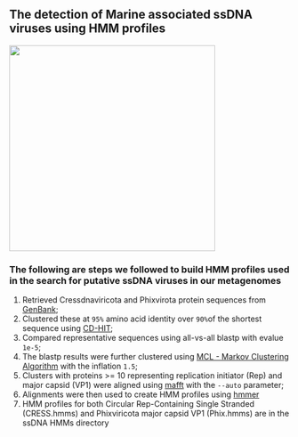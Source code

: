 ## The detection of Marine associated ssDNA viruses using HMM profiles


<img src="https://user-images.githubusercontent.com/63568880/197710916-c9a1d903-e215-4b29-8c2f-4d3512628b79.png" width="370">

### The following are steps we followed to build HMM profiles used in the search for putative ssDNA viruses in our metagenomes
1. Retrieved Cressdnaviricota and Phixvirota protein sequences from [GenBank](https://www.ncbi.nlm.nih.gov/protein/?term=single+stranded+DNA+viruses);
2. Clustered these at ```95%``` amino acid identity over ```90%```of the shortest sequence using [CD-HIT](https://www.bioinformatics.org/cd-hit/);
3. Compared representative sequences using all-vs-all blastp with evalue ```1e-5```;
4. The blastp results were further clustered using [MCL - Markov Clustering Algorithm](https://micans.org/mcl/) with the inflation ```1.5```;
5. Clusters with proteins >= 10 representing replication initiator (Rep) and major capsid (VP1) were aligned using [mafft](https://mafft.cbrc.jp/alignment/software/) with the ```--auto``` parameter;
6. Alignments were then used to create HMM profiles using [hmmer](http://hmmer.org/) 
7. HMM profiles for both Circular Rep-Containing Single Stranded (CRESS.hmms) and Phixviricota major capsid VP1 (Phix.hmms) are in the ssDNA HMMs directory
